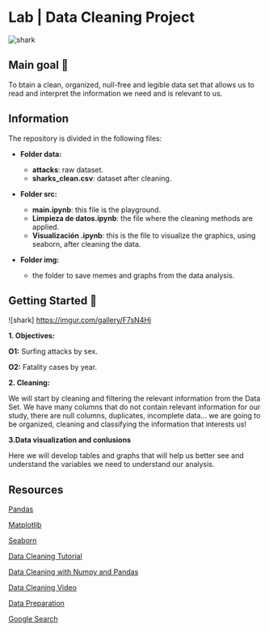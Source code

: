 


# Lab | Data Cleaning Project

![shark](https://imgur.com/t/great_white_shark)

## Main goal  🎣

To btain a clean, organized, null-free and legible data set that allows us to read and interpret the information we need and is relevant to us.


## Information 

The repository is divided in the following files:

- **Folder data:**

   - **attacks**: raw dataset.
   - **sharks_clean.csv**: dataset after cleaning.

- **Folder src:**

   - **main.ipynb**: this file is the playground.
   - **Limpieza de datos.ipynb**: the file where the cleaning methods are applied.
   - **Visualización .ipynb**: this is the file to visualize the graphics, using seaborn, after cleaning the data. 

- **Folder img:**
   - the folder to save memes and graphs from the data analysis.
   
## Getting Started 📂

![shark] https://imgur.com/gallery/F7sN4Hj

**1. Objectives:**

**O1:** Surfing attacks by sex.

**O2:** Fatality cases by year.

**2. Cleaning:**

We will start by cleaning and filtering the relevant information from the Data Set. We have many columns that do not contain relevant information for our study, there are null columns, duplicates, incomplete data... we are going to be organized, cleaning and classifying the information that interests us!

**3.Data visualization and conlusions**

Here we will develop tables and graphs that will help us better see and understand the variables we need to understand our analysis.



## Resources

[Pandas](https://pandas.pydata.org/docs/)

[Matplotlib](https://matplotlib.org/)

[Seaborn](https://seaborn.pydata.org/)

[Data Cleaning Tutorial](https://www.tutorialspoint.com/python/python_data_cleansing.html)

[Data Cleaning with Numpy and Pandas](https://realpython.com/python-data-cleaning-numpy-pandas/#python-data-cleaning-recap-and-resources)

[Data Cleaning Video](https://www.youtube.com/watch?v=ZOX18HfLHGQ)

[Data Preparation](https://www.kdnuggets.com/2017/06/7-steps-mastering-data-preparation-python.html)

[Google Search](https://www.google.es/search?q=how+to+clean+data+with+python)



